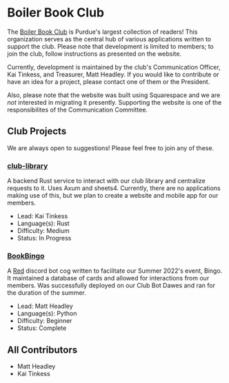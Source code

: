 # Boiler Book Club

The [Boiler Book Club](https://www.boilerbookclub.com) is Purdue's largest collection of readers! This organization serves as the central hub of various applications written to support the club. Please note that development is limited to members; to join the club, follow instructions as presented on the website.

Currently, development is maintained by the club's Communication Officer, Kai Tinkess, and Treasurer, Matt Headley. If you would like to contribute or have an idea for a project, please contact one of them or the President.

Also, please note that the website was built using Squarespace and we are *not* interested in migrating it presently. Supporting the website is one of the responsibilites of the Communication Committee.


## Club Projects
We are always open to suggestions! Please feel free to join any of these.

### [**club-library**](https://github.com/BoilerBookClub/club-library)
A backend Rust service to interact with our club library and centralize requests to it. Uses Axum and sheets4. Currently, there are no applications making use of this, but we plan to create a website and mobile app for our members.
- Lead: Kai Tinkess
- Language(s): Rust
- Difficulty: Medium
- Status: In Progress

### [**BookBingo**](https://github.com/BoilerBookClub/BookBingo)
A [Red](https://docs.discord.red/en/stable/) discord bot cog written to facilitate our Summer 2022's event, Bingo. It maintained a database of cards and allowed for interactions from our members. Was successfully deployed on our Club Bot Dawes and ran for the duration of the summer.
- Lead: Matt Headley
- Language(s): Python
- Difficulty: Beginner
- Status: Complete

## All Contributors
- Matt Headley
- Kai Tinkess
